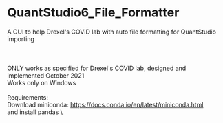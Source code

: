 # QuantStudio6_File_Formatter
A GUI to help Drexel's COVID lab with auto file formatting for QuantStudio importing
\
\
\
\
ONLY works as specified for Drexel's COVID lab, designed and implemented October 2021 \
Works only on Windows \
\
Requirements:\
Download miniconda: https://docs.conda.io/en/latest/miniconda.html \
and install pandas \

